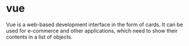 # vue

Vue is a web-based development interface in the form of cards.
It can be used for e-commerce and other applications, which need to show their contents in a list of objects.
